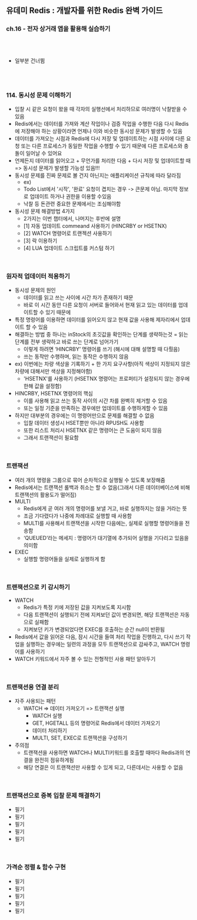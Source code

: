 ## 유데미 Redis : 개발자를 위한 Redis 완벽 가이드
### ch.16 - 전자 상거래 앱을 활용해 실습하기

<br>
<br>

* 일부분 건너뜀

<br>
<br>


### 114. 동시성 문제 이해하기
* 입찰 시 같은 요청이 왔을 때 각자의 실행선에서 처리하므로 여러명이 낙찰받을 수 있음
* Redis에서는 데이터를 가져와 계산 작업이나 검증 작업을 수행한 다음 다시 Redis에 저장해야 하는 상황이라면 언제나 이와 비슷한 동시성 문제가 발생할 수 있음
* 데이터를 가져오는 시점과 Redis에 다시 저장 및 업데이트하는 시점 사이에 다른 요청 또는 다른 프로세스가 동일한 작업을 수행할 수 있기 때문에 다른 프로세스와 충돌이 일어날 수 있어요
* 언제든지 데이터를 읽어오고 + 무언가를 처리한 다음 + 다시 저장 및 업데이트할 때 => 동시성 문제가 발생할 가능성 있음!!!
* 동시성 문제를 진짜 문제로 볼 건지 아닌지는 애플리케이션 규칙에 따라 달라짐
  * ex) 
  * Todo List에서 '시작', '완료' 요청이 겹치는 경우 -> 큰문제 아님. 마지막 정보로 업데이트 하거나 권한을 이용할 수있음
  * 낙찰 등 돈관련 중요한 문제에서는 조심해야함
* 동시성 문제 해결방법 4가지
  * 2가지는 이번 챕터에서, 나머지는 후반에 설명
  * [1] 자동 업데이트 commeand 사용하기 (HINCRBY or HSETNX)
  * [2] WATCH 명령어로 트랜젝션 사용하기
  * [3] 락 이용하기
  * [4] LUA 업데이트 스크립트를 커스텀 하기


<br>


### 원자적 업데이터 적용하기
* 동시성 문제의 원인
  * 데이터를 읽고 쓰는 사이에 시간 차가 존재하기 때문
  * 바로 이 시간 동안 다른 요청이 서버로 들어와서 현재 읽고 있는 데이터를 업데이트할 수 있기 때문에
* 특정 명령어를 이용하면 데이터를 읽어오지 않고 현재 값을 사용해 제자리에서 업데이트 할 수 있음
* 해결하는 방법 중 하나는 inStock의 초깃값을 확인하는 단계를 생략하는것 = 읽는 단계를 전부 생략하고 바로 쓰는 단계로 넘어가기
  * 이렇게 하려면 ‘HINCRBY’ 명령어를 쓰기 (해시에 대해 설명할 때 다뤘음)
  * 쓰는 동작만 수행하며, 읽는 동작은 수행하지 않음
* ex) 이번에는 차량 색상을 기록하기 + 한 가지 요구사항(아직 색상이 지정되지 않은 차량에 대해서만 색상을 지정해야함)
  * 'HSETNX'를 사용하기 (HSETNX 명령어는 프로퍼티가 설정되지 않는 경우에 한해 값을 설정함)
* HINCRBY, HSETNX 명령어의 핵심
  * 이를 사용해 읽고 쓰는 동작 사이의 시간 차를 완벽히 제거할 수 있음
  * 또는 일정 기준을 만족하는 경우에만 업데이트를 수행하게할 수 있음
* 하지만 대부분의 경우에는 이 명령어만으로 문제를 해결할 수 없음
  * 입찰 데이터 생성시 HSET뿐만 아니라 RPUSH도 사용함
  * 또한 리스트 처리시 HSETNX 같은 명령어는 큰 도움이 되지 않음
  * 그래서 트랜잭션이 필요함


<br>


### 트랜잭션
* 여러 개의 명령을 그룹으로 묶어 순차적으로 실행될 수 있도록 보장해줌
* Redis에서는 트랜잭션 롤백과 취소는 할 수 없음(그래서 다른 데이터베이스에 비해 트랜잭션의 활용도가 떨어짐)
* MULTI
  * Redis에게 곧 여러 개의 명령어를 보낼 거고, 바로 실행하지는 않을 거라는 뜻
  * 조금 기다렸다가 나중에 차례대로 실행할 때 사용함
  * MULTI를 사용해서 트랜잭션을 시작한 다음에는, 실제로 실행할 명령어들을 전송함
  * ‘QUEUED’라는 메세지 : 명령어가 대기열에 추가되어 실행을 기다리고 있음을 의미함
* EXEC
  * 실행할 명령어들을 실제로 실행하게 함


<br>


### 트랜잭션으로 키 감시하기
* WATCH
  * Redis가 특정 키에 저장된 값을 지켜보도록 지시함
  * 다음 트랜잭션이 실행되기 전에 지켜보던 값이 변경되면, 해당 트랜잭션은 자동으로 실패함
  * 지켜보던 키가 변경되었다면 EXEC를 호출하는 순간 null이 반환됨
* Redis에서 값을 읽어온 다음, 잠시 시간을 들여 처리 작업을 진행하고, 다시 쓰기 작업을 실행하는 경우에는 일련의 과정을 모두 트랜잭션으로 감싸주고, WATCH 명령어를 사용하기
* WATCH 키워드에서 자주 볼 수 있는 전형적인 사용 패턴 알아두기

<br>


### 트랜잭션용 연결 분리
* 자주 사용되는 패턴
  * WATCH => 데이터 가져오기 => 트랜잭션 실행
    * WATCH 실행
    * GET, HGETALL 등의 명령어로 Redis에서 데이터 가져오기
    * 데이터 처리하기
    * MULTI, SET, EXEC로 트랜잭션을 구성하기
* 주의점
  * 트랜잭션을 사용하면 WATCH나 MULTI키워드를 호출할 때마다 Redis과의 연결을 완전히 점유하게됨
  * 해당 연결은 이 트랜잭션만 사용할 수 있게 되고, 다른데서는 사용할 수 없음

<br>


### 트랜잭션으로 중복 입찰 문제 해결하기
* 필기
* 필기
* 필기
* 필기
* 필기

<br>


### 가격순 정렬 & 함수 구현
* 필기
* 필기
* 필기
* 필기
* 필기




